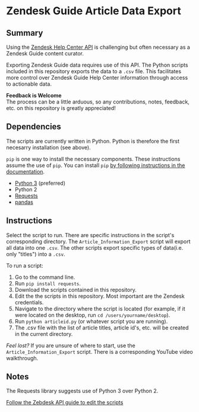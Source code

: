 # Zendesk Guide Article Data Export

## Summary
Using the [Zendesk Help Center API](https://developer.zendesk.com/rest_api/docs/help_center/introduction) is challenging but often necessary as a Zendesk Guide content curator.

Exporting Zendesk Guide data requires use of this API. The Python scripts included in this repository
exports the data to a `.csv` file. This facilitates more control over Zendesk Guide Help Center information through access to actionable data.

**Feedback is Welcome**\
The process can be a little arduous, so any contributions, notes, feedback, etc. on this repository is greatly appreciated!

## Dependencies
The scripts are currently written in Python. Python is therefore the first necesarry installation (see above).

`pip` is one way to install the necessary components. These instructions assume the use of `pip`. You can install `pip` [by following instructions in the documentation](https://pip.pypa.io/en/stable/installing/).

* [Python 3](https://www.python.org/downloads/) (preferred)
* Python 2
* [Requests](http://docs.python-requests.org/en/master/)
* [pandas](https://pandas.pydata.org/) 

## Instructions
Select the script to run. There are specific instructions in the script's corresponding directory. The `Article_Information_Export` script will export all data into one `.csv`. The other scripts export specific types of data(i.e. only "titles") into a `.csv`.

To run a script:
1. Go to the command line.
2. Run `pip install requests`.
3. Download the scripts contained in this repository.
4. Edit the the scripts in this repository. Most important are the Zendesk credentials.
5. Navigate to the directory where the script is located (for example, if it were located on the desktop, run `cd /users/yourname/desktop`).
6. Run `python articleid.py` (or whatever script you are running).
7. The .csv file with the list of article titles, article id's, etc. will be created in the current directory.

*Feel lost?*
If you are unsure of where to start, use the `Article_Information_Export` script. There is a corresponding YouTube video walkthrough. 

## Notes
The Requests library suggests use of Python 3 over Python 2. 

[Follow the Zebdesk API guide to edit the scripts](https://developer.zendesk.com/rest_api/docs/help_center/articles)
